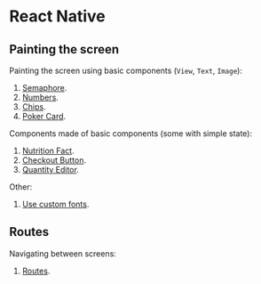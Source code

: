 
# React Native

## Painting the screen

Painting the screen using basic components (``View``, ``Text``, ``Image``):

1. [Semaphore](https://github.com/full-stack-bcn/samples/tree/master/react-native/semaphore).
2. [Numbers](https://github.com/full-stack-bcn/samples/tree/master/react-native/numbers).
3. [Chips](https://github.com/full-stack-bcn/samples/tree/master/react-native/chips).
4. [Poker Card](https://github.com/full-stack-bcn/samples/tree/master/react-native/pokercard).

Components made of basic components (some with simple state):

1. [Nutrition Fact](https://github.com/full-stack-bcn/samples/tree/master/react-native/nutrition-fact).
2. [Checkout Button](https://github.com/full-stack-bcn/samples/tree/master/react-native/checkout-button).
3. [Quantity Editor](https://github.com/full-stack-bcn/samples/tree/master/react-native/quantity-editor).

Other:

1. [Use custom fonts](https://github.com/full-stack-bcn/samples/tree/master/react-native/custom-fonts).

## Routes

Navigating between screens:

1. [Routes](https://github.com/full-stack-bcn/samples/tree/master/react-native/routes).